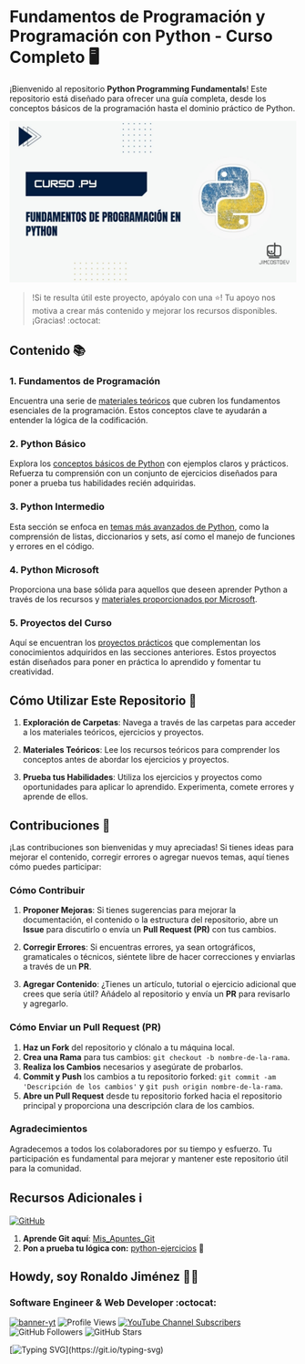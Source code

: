 # Fundamentos de Programación y Programación con Python - Curso Completo 🖥️

¡Bienvenido al repositorio **Python Programming Fundamentals**! Este repositorio está diseñado para ofrecer una guía completa, desde los conceptos básicos de la programación hasta el dominio práctico de Python.

![](./imgs/curso-python.jpg)

> !Si te resulta útil este proyecto, apóyalo con una ⭐! Tu apoyo nos motiva a crear más contenido y mejorar los recursos disponibles. ¡Gracias! :octocat:

## Contenido 📚

### 1. Fundamentos de Programación
Encuentra una serie de [materiales teóricos](./00_fundamentos) que cubren los fundamentos esenciales de la programación. Estos conceptos clave te ayudarán a entender la lógica de la codificación.

### 2. Python Básico
Explora los [conceptos básicos de Python](./01_python_basico) con ejemplos claros y prácticos. Refuerza tu comprensión con un conjunto de ejercicios diseñados para poner a prueba tus habilidades recién adquiridas.

### 3. Python Intermedio
Esta sección se enfoca en [temas más avanzados de Python](./02_python_intermedio), como la comprensión de listas, diccionarios y sets, así como el manejo de funciones y errores en el código.

### 4. Python Microsoft
Proporciona una base sólida para aquellos que deseen aprender Python a través de los recursos y [materiales proporcionados por Microsoft](./03_curso_python_microsoft).

### 5. Proyectos del Curso
Aquí se encuentran los [proyectos prácticos](./04_proyectos/) que complementan los conocimientos adquiridos en las secciones anteriores. Estos proyectos están diseñados para poner en práctica lo aprendido y fomentar tu creatividad.

## Cómo Utilizar Este Repositorio 🚀

1. **Exploración de Carpetas**: Navega a través de las carpetas para acceder a los materiales teóricos, ejercicios y proyectos.

2. **Materiales Teóricos**: Lee los recursos teóricos para comprender los conceptos antes de abordar los ejercicios y proyectos.

3. **Prueba tus Habilidades**: Utiliza los ejercicios y proyectos como oportunidades para aplicar lo aprendido. Experimenta, comete errores y aprende de ellos.

## Contribuciones 🤝

¡Las contribuciones son bienvenidas y muy apreciadas! Si tienes ideas para mejorar el contenido, corregir errores o agregar nuevos temas, aquí tienes cómo puedes participar:

### Cómo Contribuir

1. **Proponer Mejoras**: Si tienes sugerencias para mejorar la documentación, el contenido o la estructura del repositorio, abre un **Issue** para discutirlo o envía un **Pull Request (PR)** con tus cambios.

2. **Corregir Errores**: Si encuentras errores, ya sean ortográficos, gramaticales o técnicos, siéntete libre de hacer correcciones y enviarlas a través de un **PR**.

3. **Agregar Contenido**: ¿Tienes un artículo, tutorial o ejercicio adicional que crees que sería útil? Añádelo al repositorio y envía un **PR** para revisarlo y agregarlo.

### Cómo Enviar un Pull Request (PR)

1. **Haz un Fork** del repositorio y clónalo a tu máquina local.
2. **Crea una Rama** para tus cambios: `git checkout -b nombre-de-la-rama`.
3. **Realiza los Cambios** necesarios y asegúrate de probarlos.
4. **Commit y Push** los cambios a tu repositorio forked: `git commit -am 'Descripción de los cambios'` y `git push origin nombre-de-la-rama`.
5. **Abre un Pull Request** desde tu repositorio forked hacia el repositorio principal y proporciona una descripción clara de los cambios.

### Agradecimientos

Agradecemos a todos los colaboradores por su tiempo y esfuerzo. Tu participación es fundamental para mejorar y mantener este repositorio útil para la comunidad.

## Recursos Adicionales ℹ️

[![GitHub](https://img.shields.io/badge/GitHub-JimcostDev-14a1f0?style=for-the-badge&logo=github&logoColor=white&labelColor=101010)](https://github.com/JimcostDev)


1. **Aprende Git aquí**: [Mis_Apuntes_Git](https://github.com/JimcostDev/Mis_Apuntes_Git)
2. **Pon a prueba tu lógica con:** [python-ejercicios](https://github.com/JimcostDev/Python_Ejercicios) 🐍
   

## Howdy, soy Ronaldo Jiménez 👋🏻
### Software Engineer & Web Developer :octocat:
<!-- banner -->
[![banner-yt](https://user-images.githubusercontent.com/53100460/254561844-6471bed7-ba32-4d66-b05f-007da9a95620.jpg)](https://www.youtube.com/@jimcostdev)
![Profile Views](https://komarev.com/ghpvc/?username=JimcostDev&color=%23007bff&card=%23ffffff&title=%23007bff)
[![YouTube Channel Subscribers](https://img.shields.io/youtube/channel/subscribers/UC-l_8ggAw-u4dJZtO05F5zQ?style=social)](https://youtube.com/@jimcostdev?sub_confirmation=1)
![GitHub Followers](https://img.shields.io/github/followers/JimcostDev?style=social)
![GitHub Stars](https://img.shields.io/github/stars/JimcostDev?style=social)

<!-- frase de EGW -->
[![Typing SVG](https://readme-typing-svg.demolab.com?font=Fira+Code&pause=1000&color=1B82AB&random=false&width=1280&lines="Ponte+un+blanco+alto+y+haz+fervientes+esfuerzos+por+alcanzarlo+y+no+te+desanimes.")](https://git.io/typing-svg) 


